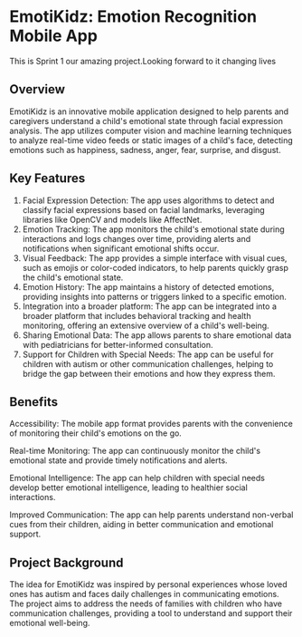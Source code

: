 # EmotiKidz: Emotion Recognition Mobile App
This is Sprint 1 our amazing project.Looking forward to it changing lives

## Overview
EmotiKidz is an innovative mobile application designed to help parents and caregivers understand a child's emotional state through facial expression analysis. The app utilizes computer vision and machine learning techniques to analyze real-time video feeds or static images of a child's face, detecting emotions such as happiness, sadness, anger, fear, surprise, and disgust. 

## Key Features
1. Facial Expression Detection: The app uses algorithms to detect and classify facial expressions based on facial landmarks, leveraging libraries like OpenCV and models like AffectNet.
2. Emotion Tracking: The app monitors the child's emotional state during interactions and logs changes over time, providing alerts and notifications when significant emotional shifts occur.
3. Visual Feedback: The app provides a simple interface with visual cues, such as emojis or color-coded indicators, to help parents quickly grasp the child's emotional state.
4. Emotion History: The app maintains a history of detected emotions, providing insights into patterns or triggers linked to a specific emotion.
5. Integration into a broader platform: The app can be integrated into a broader platform that includes behavioral tracking and health monitoring, offering an extensive overview of a child's well-being.
6. Sharing Emotional Data: The app allows parents to share emotional data with pediatricians for better-informed consultation.
7. Support for Children with Special Needs: The app can be useful for children with autism or other communication challenges, helping to bridge the gap between their emotions and how they express them.

## Benefits
Accessibility: The mobile app format provides parents with the convenience of monitoring their child's emotions on the go.

Real-time Monitoring: The app can continuously monitor the child's emotional state and provide timely notifications and alerts. 

Emotional Intelligence: The app can help children with special needs develop better emotional intelligence, leading to healthier social interactions.

Improved Communication: The app can help parents understand non-verbal cues from their children, aiding in better communication and emotional support. 

## Project Background
The idea for EmotiKidz was inspired by personal experiences whose loved ones has autism and faces daily challenges in communicating emotions. The project aims to address the needs of families with children who have communication challenges, providing a tool to understand and support their emotional well-being. 


